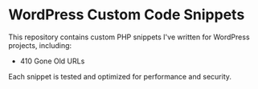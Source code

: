 # WordPress Custom Code Snippets

This repository contains custom PHP snippets I've written for WordPress projects, including:
- 410 Gone Old URLs

Each snippet is tested and optimized for performance and security.

